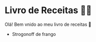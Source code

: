# Livro de Receitas :man_cook:

Olá! Bem vnido ao meu livro de receitas :wave:

- Strogonoff de frango